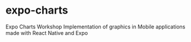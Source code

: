 # expo-charts
Expo Charts Workshop
Implementation of graphics in Mobile applications made with React Native and Expo
